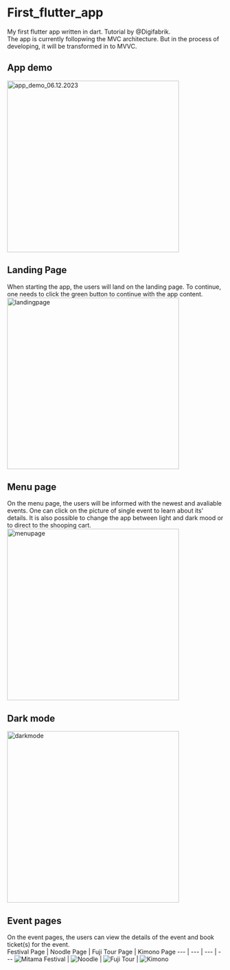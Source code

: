 # First_flutter_app
 My first flutter app written in dart. Tutorial by @Digifabrik.<br>
 The app is currently follopwing the MVC architecture. But in the process of developing, it will be transformed in to MVVC.<br>

## App demo<br>
<image src="images/app_demo_gif/app_demo_05.12.2023.gif" height="400" alt="app_demo_06.12.2023"/> <br>

## Landing Page <br>
When starting the app, the users will land on the landing page. To continue, one needs to click the green button to continue with the app content.<br>
<image src="images/mainPage_shot.png" height="400" alt="landingpage"/> <br>

## Menu page <br>
On the menu page, the users will be informed with the newest and avaliable events. One can click on the picture of single event to learn about its' details. It is also possible to change the app between light and dark mood or to direct to the shooping cart.<br>
<image src="https://github.com/luiminyan/First_flutter_app/blob/main/images/menuPage_sreenshot.png" height="400" alt="menupage"> <br>

## Dark mode <br>
<image src="/images/darkmode.png" height="400" alt="darkmode"><br>

## Event pages
On the event pages, the users can view the details of the event and book ticket(s) for the event.<br>
Festival Page | Noodle Page | Fuji Tour Page | Kimono Page
--- | --- | --- | ---
![Mitama Festival](/images/event_pages/Mitama_Festival.png) | ![Noodle](/images/event_pages/Noodle.png) | ![Fuji Tour](/images/event_pages/fuji_tour.png) | ![Kimono](/images/event_pages/kimono.png)
